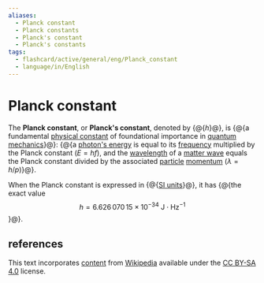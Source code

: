 ```yaml
---
aliases:
  - Planck constant
  - Planck constants
  - Planck's constant
  - Planck's constants
tags:
  - flashcard/active/general/eng/Planck_constant
  - language/in/English
---
```


# Planck constant

The __Planck constant__, or __Planck's constant__, denoted by {@{$h$}@}, is {@{a fundamental [physical constant](physical%20constant.md) of foundational importance in [quantum mechanics](quantum%20mechanics.md)}@}: {@{a [photon's energy](photon%20energy.md) is equal to its [frequency](frequency.md) multiplied by the Planck constant ($E = hf$), and the [wavelength](wavelength.md) of a [matter wave](matter%20mave.md) equals the Planck constant divided by the associated [particle](particle.md) [momentum](momentum.md) ($\lambda = h / p$)}@}. <!--SR:!2025-08-06,291,330!2028-04-29,1065,350!2026-09-07,496,270-->

When the Planck constant is expressed in {@{[SI units](International%20System%20of%20Units.md)}@}, it has {@{the exact value $$h = 6.626\,070\,15×10^{-34}\mathrm{\ J \cdot Hz^{−1} }$$}@}. <!--SR:!2025-08-01,287,330!2025-06-24,111,210-->

## references

This text incorporates [content](https://en.wikipedia.org/wiki/Planck_constant) from [Wikipedia](Wikipedia.md) available under the [CC BY-SA 4.0](https://creativecommons.org/licenses/by-sa/4.0/) license.
